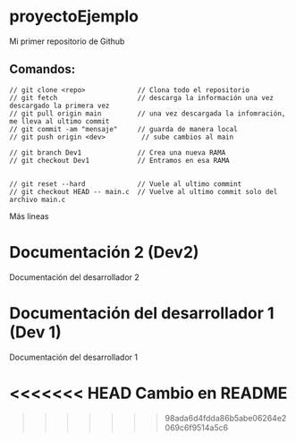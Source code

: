 # proyectoEjemplo
Mi primer repositorio de Github

## Comandos:
    // git clone <repo>             // Clona todo el repositorio
    // git fetch                    // descarga la información una vez descargado la primera vez
    // git pull origin main         // una vez descargada la infomración, me lleva al ultimo commit
    // git commit -am "mensaje"     // guarda de manera local
    // git push origin <dev>         // sube cambios al main

    // git branch Dev1              // Crea una nueva RAMA
    // git checkout Dev1            // Entramos en esa RAMA


    // git reset --hard             // Vuele al ultimo commint
    // git checkout HEAD -- main.c  // Vuelve al ultimo commit solo del archivo main.c
    




Más lineas

 
 # Documentación 2 (Dev2)
 Documentación del desarrollador 2

 # Documentación del desarrollador 1 (Dev 1)
 Documentación del desarrollador 1

<<<<<<< HEAD
Cambio en README
=======
>>>>>>> 98ada6d4fdda86b5abe06264e2069c6f9514a5c6
